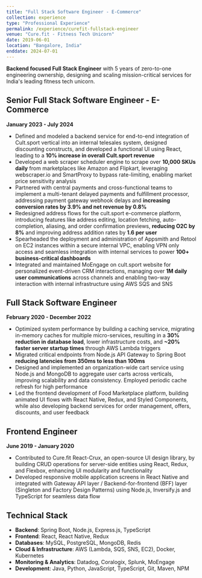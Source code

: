 ```yaml
---
title: "Full Stack Software Engineer - E-Commerce"
collection: experience
type: "Professional Experience"
permalink: /experience/curefit-fullstack-engineer
venue: "Cure.fit - Fitness Tech Unicorn"
date: 2019-06-01
location: "Bangalore, India"
enddate: 2024-07-01
---
```


**Backend focused Full Stack Engineer** with 5 years of zero-to-one engineering ownership, designing and scaling mission-critical services for India's leading fitness tech unicorn.

## Senior Full Stack Software Engineer - E-Commerce
**January 2023 - July 2024**

* Defined and modeled a backend service for end-to-end integration of Cult.sport vertical into an internal telesales system, designed discounting constructs, and developed a functional UI using React, leading to a **10% increase in overall Cult.sport revenue**
* Developed a web scraper scheduler engine to scrape over **10,000 SKUs daily** from marketplaces like Amazon and Flipkart, leveraging webscraper.io and SmartProxy to bypass rate-limiting, enabling market price sensitivity analysis
* Partnered with central payments and cross-functional teams to implement a multi-tenant delayed payments and fulfillment processor, addressing payment gateway webhook delays and **increasing conversion rates by 3.9% and net revenue by 0.8%**
* Redesigned address flows for the cult.sport e-commerce platform, introducing features like address editing, location fetching, auto-completion, aliasing, and order confirmation previews, **reducing O2C by 8%** and improving address addition rates by **1.6 per user**
* Spearheaded the deployment and administration of Appsmith and Retool on EC2 instances within a secure internal VPC, enabling VPN only access and seamless integration with internal services to power **100+ business-critical dashboards**
* Integrated and maintained MoEngage on cult.sport website for personalized event-driven CRM interactions, managing over **1M daily user communications** across channels and enabling two-way interaction with internal infrastructure using AWS SQS and SNS

## Full Stack Software Engineer
**February 2020 - December 2022**

* Optimized system performance by building a caching service, migrating in-memory caches for multiple micro-services, resulting in a **30% reduction in database load**, lower infrastructure costs, and **~20% faster server startup times** through AWS Lambda triggers
* Migrated critical endpoints from Node.js API Gateway to Spring Boot **reducing latencies from 350ms to less than 100ms**
* Designed and implemented an organization-wide cart service using Node.js and MongoDB to aggregate user carts across verticals, improving scalability and data consistency. Employed periodic cache refresh for high performance
* Led the frontend development of Food Marketplace platform, building animated UI flows with React Native, Redux, and Styled Components, while also developing backend services for order management, offers, discounts, and user feedback

## Frontend Engineer
**June 2019 - January 2020**

* Contributed to Cure.fit React-Crux, an open-source UI design library, by building CRUD operations for server-side entities using React, Redux, and Flexbox, enhancing UI modularity and functionality
* Developed responsive mobile application screens in React Native and integrated with Gateway API layer / Backend-for-frontend (BFF) layer (Singleton and Factory Design Patterns) using Node.js, Inversify.js and TypeScript for seamless data flow

## Technical Stack
* **Backend**: Spring Boot, Node.js, Express.js, TypeScript
* **Frontend**: React, React Native, Redux
* **Databases**: MySQL, PostgreSQL, MongoDB, Redis
* **Cloud & Infrastructure**: AWS (Lambda, SQS, SNS, EC2), Docker, Kubernetes
* **Monitoring & Analytics**: Datadog, Coralogix, Splunk, MoEngage
* **Development**: Java, Python, JavaScript, TypeScript, Git, Maven, NPM
